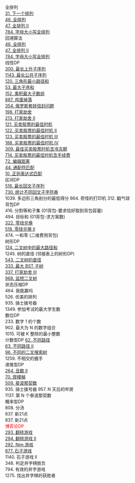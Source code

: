 全排列  
[31. 下一个排列](https://leetcode-cn.com/problems/next-permutation/)  
[46. 全排列](https://leetcode-cn.com/problems/permutations/)  
[47. 全排列 II](https://leetcode-cn.com/problems/permutations-ii/)  
[784. 字母大小写全排列](https://leetcode-cn.com/problems/letter-case-permutation/)  
回溯算法  
[46. 全排列](https://leetcode-cn.com/problems/permutations/)  
[47. 全排列 II](https://leetcode-cn.com/problems/permutations-ii/)  
[784. 字母大小写全排列](https://leetcode-cn.com/problems/letter-case-permutation/)  
线性DP  
[300. 最长上升子序列](https://leetcode-cn.com/problems/longest-increasing-subsequence/)  
[1143. 最长公共子序列](https://leetcode-cn.com/problems/longest-common-subsequence/)  
[120. 三角形最小路径和](https://leetcode-cn.com/problems/triangle/)  
[53. 最大子序和](https://leetcode-cn.com/problems/maximum-subarray/)  
[152. 乘积最大子数组](https://leetcode-cn.com/problems/maximum-product-subarray/)  
[887. 鸡蛋掉落]()   
[354. 俄罗斯套娃信封问题](https://leetcode-cn.com/problems/russian-doll-envelopes/)  
[198. 打家劫舍](https://leetcode-cn.com/problems/house-robber/)   
[213. 打家劫舍 II](https://leetcode-cn.com/problems/house-robber-ii/)  
[121. 买卖股票的最佳时机](https://leetcode-cn.com/problems/best-time-to-buy-and-sell-stock/)   
[122. 买卖股票的最佳时机 II](https://leetcode-cn.com/problems/best-time-to-buy-and-sell-stock-ii/)   
[123. 买卖股票的最佳时机 III](https://leetcode-cn.com/problems/best-time-to-buy-and-sell-stock-iii/)   
[188. 买卖股票的最佳时机 IV](https://leetcode-cn.com/problems/best-time-to-buy-and-sell-stock-iv/)  
[309. 最佳买卖股票时机含冷冻期](https://leetcode-cn.com/problems/best-time-to-buy-and-sell-stock-with-cooldown/)  
[714. 买卖股票的最佳时机含手续费](https://leetcode-cn.com/problems/best-time-to-buy-and-sell-stock-with-transaction-fee/)  
[72. 编辑距离](https://leetcode-cn.com/problems/edit-distance/)  
[44. 通配符匹配](https://leetcode-cn.com/problems/wildcard-matching/)  
[10. 正则表达式匹配](https://leetcode-cn.com/problems/regular-expression-matching/)  
区间DP  
[516. 最长回文子序列](https://leetcode-cn.com/problems/longest-palindromic-subsequence/)     
[730. 统计不同回文子字符串](https://leetcode-cn.com/problems/count-different-palindromic-subsequences/)   
1039. 多边形三角剖分的最低得分 
664. 奇怪的打印机 
312. 戳气球  
背包DP  
416. 分割等和子集 (01背包-要求恰好取到背包容量)  
494. 目标和 (01背包-求方案数)  
[322. 零钱兑换](https://leetcode-cn.com/problems/coin-change/)  
[518. 零钱兑换 II](https://leetcode-cn.com/problems/coin-change-2/)  
474. 一和零 (二维费用背包)  
树形DP  
[124. 二叉树中的最大路径和](https://leetcode-cn.com/problems/binary-tree-maximum-path-sum/)  
1245. 树的直径 (邻接表上的树形DP)  
[543. 二叉树的直径](https://leetcode-cn.com/problems/diameter-of-binary-tree/)  
[333. 最大 BST 子树](https://leetcode-cn.com/problems/largest-bst-subtree/)  
[337. 打家劫舍 III](https://leetcode-cn.com/problems/house-robber-iii/)  
[968. 监控二叉树](https://leetcode-cn.com/problems/binary-tree-cameras/)  
状态压缩DP  
464. 我能赢吗  
526. 优美的排列   
935. 骑士拨号器   
1349. 参加考试的最大学生数   
数位DP  
233. 数字 1 的个数  
902. 最大为 N 的数字组合   
1015. 可被 K 整除的最小整数  
计数型DP
[62. 不同路径](https://leetcode-cn.com/problems/unique-paths/)  
[63. 不同路径 II](https://leetcode-cn.com/problems/unique-paths-ii/)    
[96. 不同的二叉搜索树](https://leetcode-cn.com/problems/unique-binary-search-trees/)  
1259. 不相交的握手  
递推型DP  
[264. 丑数 II](https://leetcode-cn.com/problems/ugly-number-ii/)  
[70. 爬楼梯](https://leetcode-cn.com/problems/climbing-stairs/)  
[509. 斐波那契数](https://leetcode-cn.com/problems/fibonacci-number/)   
935. 骑士拨号器 
957. N 天后的牢房  
1137. 第 N 个泰波那契数    
概率型DP  
808. 分汤  
837. 新21点   
837. 新21点  
<font color=red> 博弈论DP </font>  
[293. 翻转游戏](https://leetcode-cn.com/problems/flip-game/)   
[294. 翻转游戏 II](https://leetcode-cn.com/problems/flip-game-ii/)  
[292. Nim 游戏](https://leetcode-cn.com/problems/nim-game/)    
[877. 石子游戏](https://leetcode-cn.com/problems/stone-game/)    
1140. 石子游戏 II  
348. 判定井字棋胜负  
794. 有效的井字游戏   
1275. 找出井字棋的获胜者  
